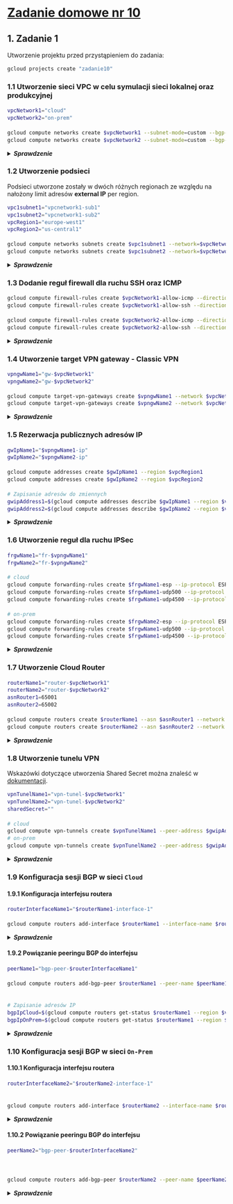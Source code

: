 # [Zadanie domowe nr 10](https://szkolachmury.pl/google-cloud-platform-droga-architekta/tydzien-10-cloud-hybrid-connectivity/zadanie-domowe-nr-10/)

## 1. Zadanie 1
Utworzenie projektu przed przystąpieniem do zadania:
```bash
gcloud projects create "zadanie10"
```

### 1.1 Utworzenie sieci VPC w celu symulacji sieci lokalnej oraz produkcyjnej
```bash
vpcNetwork1="cloud"
vpcNetwork2="on-prem"

gcloud compute networks create $vpcNetwork1 --subnet-mode=custom --bgp-routing-mode=global
gcloud compute networks create $vpcNetwork2 --subnet-mode=custom --bgp-routing-mode=global
```

<details>
  <summary><b><i>Sprawdzenie</i></b></summary>

```bash
bartosz@cloudshell:~ (zadanie10)$ gcloud compute networks list
NAME     SUBNET_MODE  BGP_ROUTING_MODE  IPV4_RANGE  GATEWAY_IPV4
cloud    CUSTOM       GLOBAL
on-prem  CUSTOM       GLOBAL
```
</details>

### 1.2 Utworzenie podsieci
Podsieci utworzone zostały w dwóch różnych regionach ze względu na nałożony limit adresów **external IP** per region.
```bash
vpc1subnet1="vpcnetwork1-sub1"
vpc1subnet2="vpcnetwork1-sub2"
vpcRegion1="europe-west1"
vpcRegion2="us-central1"

gcloud compute networks subnets create $vpc1subnet1 --network=$vpcNetwork1 --range=10.1.0.0/16 --region=$vpcRegion1
gcloud compute networks subnets create $vpc1subnet2 --network=$vpcNetwork2 --range=10.2.0.0/16 --region=$vpcRegion2
```

<details>
  <summary><b><i>Sprawdzenie</i></b></summary>

```bash
bartosz@cloudshell:~ (zadanie10)$ gcloud compute networks subnets list
NAME              REGION        NETWORK  RANGE
vpcnetwork1-sub1  europe-west1  cloud    10.1.0.0/16
vpcnetwork1-sub2  us-central1   on-prem  10.2.0.0/16
```

![screen](./img/20200222201006.jpg)
</details>

### 1.3 Dodanie reguł firewall dla ruchu SSH oraz ICMP
```bash
gcloud compute firewall-rules create $vpcNetwork1-allow-icmp --direction=INGRESS --network=$vpcNetwork1 --action=ALLOW --rules=icmp --source-ranges=0.0.0.0/0
gcloud compute firewall-rules create $vpcNetwork1-allow-ssh --direction=INGRESS --network=$vpcNetwork1 --action=ALLOW --rules=tcp:22 --source-ranges=0.0.0.0/0

gcloud compute firewall-rules create $vpcNetwork2-allow-icmp --direction=INGRESS --network=$vpcNetwork2 --action=ALLOW --rules=icmp --source-ranges=0.0.0.0/0
gcloud compute firewall-rules create $vpcNetwork2-allow-ssh --direction=INGRESS --network=$vpcNetwork2 --action=ALLOW --rules=tcp:22 --source-ranges=0.0.0.0/0
```

<details>
  <summary><b><i>Sprawdzenie</i></b></summary>

```bash
bartosz@cloudshell:~ (zadanie10)$ gcloud compute firewall-rules list
NAME                NETWORK  DIRECTION  PRIORITY  ALLOW   DENY  DISABLED
cloud-allow-icmp    cloud    INGRESS    1000      icmp          False
cloud-allow-ssh     cloud    INGRESS    1000      tcp:22        False
on-prem-allow-icmp  on-prem  INGRESS    1000      icmp          False
on-prem-allow-ssh   on-prem  INGRESS    1000      tcp:22        False
```
![screen](./img/20200222201529.jpg)
</details>

### 1.4 Utworzenie target VPN gateway - Classic VPN
```bash
vpngwName1="gw-$vpcNetwork1"
vpngwName2="gw-$vpcNetwork2"

gcloud compute target-vpn-gateways create $vpngwName1 --network $vpcNetwork1 --region $vpcRegion1
gcloud compute target-vpn-gateways create $vpngwName2 --network $vpcNetwork2 --region $vpcRegion2
```

<details>
  <summary><b><i>Sprawdzenie</i></b></summary>

```bash
bartosz@cloudshell:~ (zadanie10)$ gcloud compute target-vpn-gateways list
NAME        NETWORK  REGION
gw-cloud    cloud    europe-west1
gw-on-prem  on-prem  us-central1
```
![screen](./img/20200222201858.jpg)
</details>

### 1.5 Rezerwacja publicznych adresów IP
```bash
gwIpName1="$vpngwName1-ip"
gwIpName2="$vpngwName2-ip"

gcloud compute addresses create $gwIpName1 --region $vpcRegion1
gcloud compute addresses create $gwIpName2 --region $vpcRegion2 

# Zapisanie adresów do zmiennych
gwipAddress1=$(gcloud compute addresses describe $gwIpName1 --region $vpcRegion1 --format='get(address)')
gwipAddress2=$(gcloud compute addresses describe $gwIpName2 --region $vpcRegion2 --format='get(address)')
```

<details>
  <summary><b><i>Sprawdzenie</i></b></summary>

```bash
bartosz@cloudshell:~ (zadanie10)$ gcloud compute addresses list
NAME           ADDRESS/RANGE  TYPE      PURPOSE  NETWORK  REGION        SUBNET  STATUS
gw-cloud-ip    35.190.211.80  EXTERNAL                    europe-west1          RESERVED
gw-on-prem-ip  35.238.233.74  EXTERNAL                    us-central1           RESERVED
```
![screen](./img/20200222202129.jpg)
</details>

### 1.6 Utworzenie reguł dla ruchu IPSec
```bash
frgwName1="fr-$vpngwName1"
frgwName2="fr-$vpngwName2"

# cloud
gcloud compute forwarding-rules create $frgwName1-esp --ip-protocol ESP --address $gwIpName1 --target-vpn-gateway $vpngwName1 --region $vpcRegion1 
gcloud compute forwarding-rules create $frgwName1-udp500 --ip-protocol UDP --ports 500 --address $gwIpName1 --target-vpn-gateway $vpngwName1 --region $vpcRegion1
gcloud compute forwarding-rules create $frgwName1-udp4500 --ip-protocol UDP --ports 4500 --address $gwIpName1 --target-vpn-gateway $vpngwName1 --region $vpcRegion1

# on-prem
gcloud compute forwarding-rules create $frgwName2-esp --ip-protocol ESP --address $gwIpName2 --target-vpn-gateway $vpngwName2 --region $vpcRegion2
gcloud compute forwarding-rules create $frgwName1-udp500 --ip-protocol UDP --ports 500 --address $gwIpName2 --target-vpn-gateway $vpngwName2 --region $vpcRegion2
gcloud compute forwarding-rules create $frgwName1-udp4500 --ip-protocol UDP --ports 4500 --address $gwIpName2 --target-vpn-gateway $vpngwName2 --region $vpcRegion2
```

<details>
  <summary><b><i>Sprawdzenie</i></b></summary>

```bash
bartosz@cloudshell:~ (zadanie10)$ gcloud compute forwarding-rules list
NAME                 REGION        IP_ADDRESS     IP_PROTOCOL  TARGET
fr-gw-cloud-esp      europe-west1  35.190.211.80  ESP          europe-west1/targetVpnGateways/gw-cloud
fr-gw-cloud-udp4500  europe-west1  35.190.211.80  UDP          europe-west1/targetVpnGateways/gw-cloud
fr-gw-cloud-udp500   europe-west1  35.190.211.80  UDP          europe-west1/targetVpnGateways/gw-cloud
fr-gw-cloud-udp4500  us-central1   35.238.233.74  UDP          us-central1/targetVpnGateways/gw-on-prem
fr-gw-cloud-udp500   us-central1   35.238.233.74  UDP          us-central1/targetVpnGateways/gw-on-prem
fr-gw-on-prem-esp    us-central1   35.238.233.74  ESP          us-central1/targetVpnGateways/gw-on-prem
```
</details>

### 1.7 Utworzenie Cloud Router
```bash
routerName1="router-$vpcNetwork1"
routerName2="router-$vpcNetwork2"
asnRouter1=65001
asnRouter2=65002

gcloud compute routers create $routerName1 --asn $asnRouter1 --network $vpcNetwork1 --region $vpcRegion1
gcloud compute routers create $routerName2 --asn $asnRouter2 --network $vpcNetwork2 --region $vpcRegion2
```

<details>
  <summary><b><i>Sprawdzenie</i></b></summary>

```bash
bartosz@cloudshell:~ (zadanie10)$ gcloud compute routers list
NAME            REGION        NETWORK
router-cloud    europe-west1  cloud
router-on-prem  us-central1   on-prem
```
![screen](./img/20200222202647.jpg)
</details>

### 1.8 Utworzenie tunelu VPN
Wskazówki dotyczące utworzenia Shared Secret można znaleść w [dokumentacji](https://cloud.google.com/vpn/docs/how-to/generating-pre-shared-key).
```bash
vpnTunelName1="vpn-tunel-$vpcNetwork1"
vpnTunelName2="vpn-tunel-$vpcNetwork2"
sharedSecret=""

# cloud
gcloud compute vpn-tunnels create $vpnTunelName1 --peer-address $gwipAddress2 --ike-version 2 --shared-secret $sharedSecret --router $routerName1 --target-vpn-gateway $vpngwName1 --region $vpcRegion1
# on-prem
gcloud compute vpn-tunnels create $vpnTunelName2 --peer-address $gwipAddress1 --ike-version 2 --shared-secret $sharedSecret --router $routerName2 --target-vpn-gateway $vpngwName2 --region $vpcRegion2
```

<details>
  <summary><b><i>Sprawdzenie</i></b></summary>

```bash
bartosz@cloudshell:~ (zadanie10)$ gcloud compute vpn-tunnels list
NAME               REGION        GATEWAY     PEER_ADDRESS
vpn-tunel-cloud    europe-west1  gw-cloud    35.238.233.74
vpn-tunel-on-prem  us-central1   gw-on-prem  35.190.211.80
```
![screen](./img/20200222202955.jpg)
</details>

### 1.9 Konfiguracja sesji BGP w sieci `Cloud`

#### 1.9.1 Konfiguracja interfejsu routera
```bash
routerInterfaceName1="$routerName1-interface-1"

gcloud compute routers add-interface $routerName1 --interface-name $routerInterfaceName1 --vpn-tunnel $vpnTunelName1 --region $vpcRegion1 

```

<details>
  <summary><b><i>Sprawdzenie</i></b></summary>

```bash
bartosz@cloudshell:~ (zadanie10)$ gcloud compute routers describe $routerName1 --region $vpcRegion1 --format='flattened(interfaces)'
interfaces[0].linkedVpnTunnel: https://www.googleapis.com/compute/v1/projects/zadanie10/regions/europe-west1/vpnTunnels/vpn-tunel-cloud
interfaces[0].name:            router-cloud-interface-1
# Wyświetlenie w tabeli
gcloud compute routers describe $routerName1 --region $vpcRegion1 --format="multi(interfaces:format='table[box](name,linkedVpnTunnel)')"
```
</details>

#### 1.9.2 Powiązanie peeringu BGP do interfejsu
```bash
peerName1="bgp-peer-$routerInterfaceName1"

gcloud compute routers add-bgp-peer $routerName1 --peer-name $peerName1 --peer-asn $asnRouter2 --interface $routerInterfaceName1 --advertisement-mode=DEFAULT --region $vpcRegion1


# Zapisanie adresów IP
bgpIpCloud=$(gcloud compute routers get-status $routerName1 --region $vpcRegion1 --format='get(result.bgpPeerStatus[0].ipAddress)')
bgpIpOnPrem=$(gcloud compute routers get-status $routerName1 --region $vpcRegion1 --format='get(result.bgpPeerStatus[0].peerIpAddress)')
```

<details>
  <summary><b><i>Sprawdzenie</i></b></summary>

```bash
bartosz@cloudshell:~ (zadanie10)$ gcloud compute routers get-status $routerName1 --region $vpcRegion1 --format='flattened(result.bgpPeerStatu
s[].ipAddress, result.bgpPeerStatus[].peerIpAddress)'
result.bgpPeerStatus[0].ipAddress:     169.254.243.137
result.bgpPeerStatus[0].peerIpAddress: 169.254.243.138
```
![screen](./img/20200222203503.jpg)
![screen](./img/20200222203610.jpg)
</details>

### 1.10 Konfiguracja sesji BGP w sieci `On-Prem`

#### 1.10.1 Konfiguracja interfejsu routera
```bash
routerInterfaceName2="$routerName2-interface-1"


gcloud compute routers add-interface $routerName2 --interface-name $routerInterfaceName2 --vpn-tunnel $vpnTunelName2 --ip-address $bgpIpOnPrem --mask-length 30 --region $vpcRegion2
```
<details>
  <summary><b><i>Sprawdzenie</i></b></summary>

```bash
bartosz@cloudshell:~ (zadanie10)$ gcloud compute routers describe $routerName1 --region $vpcRegion1 --format='flattened(interfaces)'
interfaces[0].ipRange:         169.254.243.137/30
interfaces[0].linkedVpnTunnel: https://www.googleapis.com/compute/v1/projects/zadanie10/regions/europe-west1/vpnTunnels/vpn-tunel-cloud
interfaces[0].name:            router-cloud-interface-1
```
</details>

#### 1.10.2 Powiązanie peeringu BGP do interfejsu
```bash
peerName2="bgp-peer-$routerInterfaceName2"



gcloud compute routers add-bgp-peer $routerName2 --peer-name $peerName2 --peer-asn $asnRouter1 --interface $routerInterfaceName2 --advertisement-mode=DEFAULT --peer-ip-address $bgpIpCloud --region $vpcRegion2
```

<details>
  <summary><b><i>Sprawdzenie</i></b></summary>

```bash
bartosz@cloudshell:~ (zadanie10)$ gcloud compute routers get-status $routerName2 --region $vpcRegion2 --format='flattened(result.bgpPeerStatus[].ipAddress, result.bgpPeerStatus[].peerIpAddress)'
result.bgpPeerStatus[0].ipAddress:     169.254.243.138
result.bgpPeerStatus[0].peerIpAddress: 169.254.243.137
```
![screen](./img/20200222204125.jpg)
![screen](./img/20200222204155.jpg)
</details>
